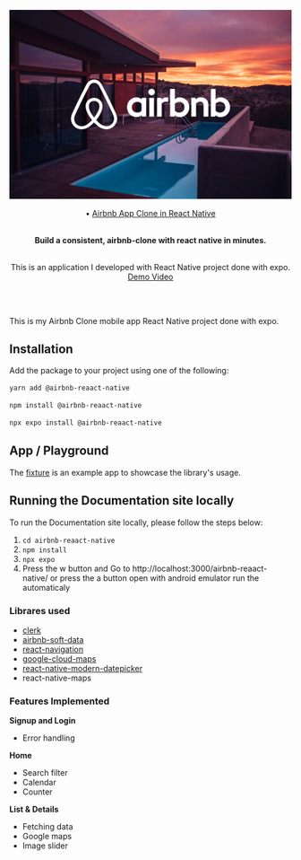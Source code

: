 ![Airbnb Image](./Airbnb.jpg)

<div align="center">
 • <a href="https://reactnative.dev/">Airbnb App Clone in React Native</a>
</br></br>

**Build a consistent, airbnb-clone with react native in minutes.**
</br>
</br>

This is an application I developed with React Native project done with expo.
[Demo Video](https://youtu.be/SsY21jH0ld4)

</br>
</br>

</div>

This is my Airbnb Clone mobile app React Native project done with expo.

## Installation

Add the package to your project using one of the following:

```bash
yarn add @airbnb-reaact-native
```

```bash
npm install @airbnb-reaact-native
```

```bash
npx expo install @airbnb-reaact-native
```


## App / Playground

The [fixture](https://github.com/Shopify/restyle/tree/master/fixture) is an example app to showcase the library's usage.

## Running the Documentation site locally

To run the Documentation site locally, please follow the steps below:

1. `cd airbnb-reaact-native`
2. `npm install`
3. `npx expo`
4. Press the w button and Go to http://localhost:3000/airbnb-reaact-native/ or press the a button open with android emulator run the automaticaly

### Librares used

- [clerk](https://clerk.com/)
- [airbnb-soft-data](https://public.opendatasoft.com/explore/?sort=modified)
- [react-navigation](https://reactnavigation.org/docs/getting-started/)
- [google-cloud-maps](https://cloud.google.com/gcp/?hl=tr&utm_source=google&utm_medium=cpc&utm_campaign=emea-tr-all-tr-bkws-all-all-trial-e-gcp-1707574&utm_content=text-ad-none-any-DEV_c-CRE_548685055657-ADGP_Hybrid+%7C+BKWS+-+EXA+%7C+Txt+~+GCP+~+General%23v2-KWID_43700060393216028-aud-606988878414:kwd-6458750523-userloc_1012782&utm_term=KW_google%20cloud-NET_g-PLAC_&&gad_source=1&gclid=CjwKCAiA75itBhA6EiwAkho9e5WA4r9U3QCr5a6EGbRlGWi8aerfbq03h9v2yH2bA8WNE6rbWsTTAxoCmQUQAvD_BwE&gclsrc=aw.ds)
- [react-native-modern-datepicker](https://hosseinshabani.github.io/react-native-modern-datepicker/)
- react-native-maps

### Features Implemented

**Signup and Login**

- Error handling

**Home**

- Search filter
- Calendar
- Counter

**List & Details**

- Fetching data
- Google maps
- Image slider


